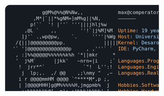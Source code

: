 <?xml version="1.0" encoding="utf-8"?><svg xmlns="http://www.w3.org/2000/svg" font-family="Andale Mono,AndaleMono,Consolas,monospace" width="975px" height="550px" font-size="16px">
<style>
.keyColor {fill: #ffa657;}
.valueColor {fill: #a5d6ff;}
.addColor {fill: #3fb950;}
.delColor {fill: #f85149;}
.commentColor {fill: #8b949e;}
text, tspan {white-space: pre;}
</style>

<rect width="970px" height="530px" fill="#161b22" rx="15"/>

<text x="15" y="30" fill="#c9d1d9" class="ascii">
<tspan x="15" y="30">           g@M%@%%@N%Nw,,                   </tspan>
<tspan x="15" y="50">        ,M*|`||*%gNM=]mM%g||%N,             </tspan>
<tspan x="15" y="70">       p!``  '! |''` '''|||jhlj%w           </tspan>
<tspan x="15" y="90">     ,@L `    ,,        ''!`|j%M]%M         </tspan>
<tspan x="15" y="110">    ]j'` .,wp@pw,    `.     ''''|%Wg       </tspan>
<tspan x="15" y="130">  /{||]@@@@@@@@@pp.             |||||      </tspan>
<tspan x="15" y="150"> '` ']@@@@@@@@@@@@@@p     , ,'''` `        </tspan>
<tspan x="15" y="170">  , :]%%@@@@@%%%%%%k%h '*||mkr     *       </tspan>
<tspan x="15" y="190">  '  j%M`      |jkk'   ~nrn=|i    ;`       </tspan>
<tspan x="15" y="210">   !  jrr*^`             `&quot;!  L'':!   </tspan>
<tspan x="15" y="230">    j  lp;,.  ,/ @@    ,;\nmy &quot;  ,~   </tspan>
<tspan x="15" y="250">   i r @@@@mmHM @@@@ `^****M*,p ;,         </tspan>
<tspan x="15" y="270">   | ]@@@@HHH]g@M%%%%%H,jmgpmb%  j         </tspan>
<tspan x="15" y="290">    ;;%%%%%k%@[,.n|;.;j%%k|%k%%',[         </tspan>
<tspan x="15" y="310">     H|%%k%%%j%k||,;;j;!!'|%ij}]@          </tspan>
<tspan x="15" y="330">     &quot;djjmkL,&quot;]][,,,,wwxw;|#kjk` </tspan>
<tspan x="15" y="350">       %;%km%%%%M%M|%%jkkii|||[            </tspan>
<tspan x="15" y="370">        kjj%%kkkl|!||||||j|||&quot;        </tspan>
<tspan x="15" y="390">         |jm%H@@@b%%kkmk%i|!,[             </tspan>
<tspan x="15" y="410">         @p|j%%%%jkk|||j*'`;j[             </tspan>
<tspan x="15" y="430">        ]@@@g|'''`'''  ` ,;j%k             </tspan>
<tspan x="15" y="450">        @@@@@mgmp;,,,,:;jj%%k%             </tspan>
<tspan x="15" y="470">       @@@@@@@@%%kgki!|jjjj%k%@ .          </tspan>
<tspan x="15" y="490">. ^['' %@@@@HH%b%k{illljkjj%%%% ; `,.      </tspan>
<tspan x="15" y="510">=[' ` . %HH%%%%%H@gkilljjj%kk%&quot;.   `'i</tspan>
</text>

<text x="370" y="30" fill="#c9d1d9">
<tspan x="370" y="30">max@comperatore</tspan>
<tspan x="370" y="50">——————</tspan>
<tspan x="370" y="90" class="keyColor">Uptime</tspan>: <tspan class="valueColor">19 years, 5 months, 6 days</tspan>
<tspan x="370" y="110" class="keyColor">Host</tspan>: <tspan class="valueColor">Universidad de Mendoza</tspan><tspan class="commentColor"> #UM</tspan>
<tspan x="370" y="130" class="keyColor">Kernel</tspan>: <tspan class="valueColor">Desarollo de Videojuegos</tspan><tspan class="commentColor"> #DVJ</tspan>
<tspan x="370" y="150" class="keyColor">IDE</tspan>: <tspan class="valueColor">PyCharm, IntelliJ IDEA, Rider</tspan>
<tspan x="370" y="190" class="keyColor">Languages</tspan>.<tspan class="keyColor">Programming</tspan>: <tspan class="valueColor">Python, C#, C++, Rust</tspan>
<tspan x="370" y="210" class="keyColor">Languages</tspan>.<tspan class="keyColor">Engines</tspan>: <tspan class="valueColor">Unity, Unreal Engine</tspan>
<tspan x="370" y="230" class="keyColor">Languages</tspan>.<tspan class="keyColor">Real</tspan>: <tspan class="valueColor">Español, Inglés</tspan>
<tspan x="370" y="270" class="keyColor">Hobbies</tspan>.<tspan class="keyColor">Software</tspan>: <tspan class="valueColor">Desarollo de Videojuegos, IA</tspan>
<tspan x="370" y="290" class="keyColor">Hobbies</tspan>.<tspan class="keyColor">Hardware</tspan>: <tspan class="valueColor">Overclocking, Undervolting</tspan>
<tspan x="370" y="330" class="keyColor">Contact</tspan>:
<tspan x="370" y="350">——————</tspan>
<tspan x="370" y="370" class="keyColor">Email</tspan>: <tspan class="valueColor">maxcomperatore@gmail.com</tspan>
<tspan x="370" y="390" class="keyColor">LinkedIn</tspan>: <tspan class="valueColor">Maximo Comperatore</tspan>
<tspan x="370" y="410" class="keyColor">Discord</tspan>: <tspan class="valueColor">mrping69_</tspan>
<tspan x="370" y="450" class="keyColor">GitHub Stats</tspan>:
<tspan x="370" y="470">——————</tspan>
<tspan x="370" y="490" class="keyColor">Repos</tspan>: <tspan class="valueColor">90</tspan> {<tspan class="keyColor">Contributed</tspan>: <tspan class="valueColor">128</tspan>}  | <tspan class="keyColor">Commmits</tspan>: <tspan class="valueColor">2,015  </tspan>| <tspan class="keyColor">Stars</tspan>: <tspan class="valueColor">231</tspan>
<tspan x="370" y="510" class="keyColor">Followers</tspan>: <tspan class="valueColor">90  </tspan>| <tspan class="keyColor">Lines of Code</tspan>: <tspan class="valueColor">438,497</tspan> (<tspan class="addColor">511,245++</tspan>, <tspan class="delColor">72,748--</tspan>)
</text>

</svg>